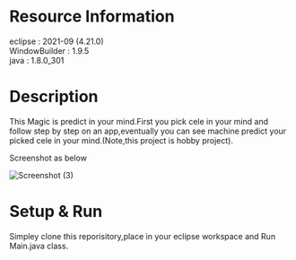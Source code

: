 # Resource Information

eclipse             :  2021-09 (4.21.0)\
WindowBuilder       :  1.9.5\
java                :  1.8.0_301


# Description
This Magic is predict in your mind.First you pick cele in your mind and follow step by step on an app,eventually you can see machine predict your picked cele in your mind.(Note,this project is hobby project).

Screenshot as below 

![Screenshot (3)](https://user-images.githubusercontent.com/52831729/139256946-81f82843-ff97-4d84-8861-16c7fd2cda7f.png)

# Setup & Run
Simpley clone this reporisitory,place in your eclipse workspace and Run Main.java class.



